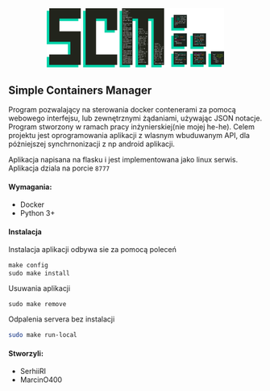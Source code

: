 <div align="center">
  
<img width="70%" src=https://github.com/SerhiiRI/svmacm/blob/master/scm.png>
  
</div>

## Simple Containers Manager
 Program pozwalający na sterowania docker contenerami za pomocą webowego interfejsu, lub zewnętrznymi żądaniami, używając JSON notacje.
 Program stworzony w ramach pracy inżynierskiej(nie mojej he-he). Celem projektu jest oprogramowania aplikacji z wlasnym wbuduwanym API, dla póżniejszej synchrnonizacji z np android aplikacji.
 
 Aplikacja napisana na flasku i jest implementowana jako linux serwis. Aplikacja dziala na porcie `8777` 
 
 #### Wymagania:
 - Docker
 - Python 3+
 
 #### Instalacja
 Instalacja aplikacji odbywa sie za pomocą poleceń 
 ```Shell
 make config
 sudo make install
 ```
 Usuwania aplikacji 
 ```shell
 sudo make remove
 ```
 Odpalenia servera bez instalacji
 ```bash
 sudo make run-local
 ```
 #### Stworzyli:
 - SerhiiRI
 - MarcinO400
 
